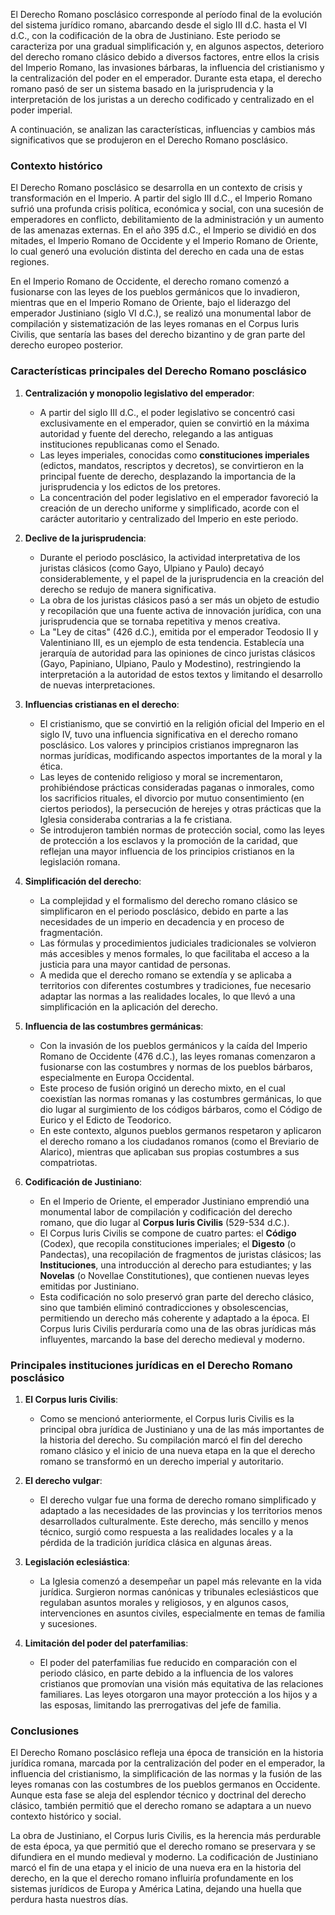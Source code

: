 El Derecho Romano posclásico corresponde al período final de la evolución del sistema jurídico romano, abarcando desde el siglo III d.C. hasta el VI d.C., con la codificación de la obra de Justiniano. Este periodo se caracteriza por una gradual simplificación y, en algunos aspectos, deterioro del derecho romano clásico debido a diversos factores, entre ellos la crisis del Imperio Romano, las invasiones bárbaras, la influencia del cristianismo y la centralización del poder en el emperador. Durante esta etapa, el derecho romano pasó de ser un sistema basado en la jurisprudencia y la interpretación de los juristas a un derecho codificado y centralizado en el poder imperial.

A continuación, se analizan las características, influencias y cambios más significativos que se produjeron en el Derecho Romano posclásico.

### Contexto histórico

El Derecho Romano posclásico se desarrolla en un contexto de crisis y transformación en el Imperio. A partir del siglo III d.C., el Imperio Romano sufrió una profunda crisis política, económica y social, con una sucesión de emperadores en conflicto, debilitamiento de la administración y un aumento de las amenazas externas. En el año 395 d.C., el Imperio se dividió en dos mitades, el Imperio Romano de Occidente y el Imperio Romano de Oriente, lo cual generó una evolución distinta del derecho en cada una de estas regiones.

En el Imperio Romano de Occidente, el derecho romano comenzó a fusionarse con las leyes de los pueblos germánicos que lo invadieron, mientras que en el Imperio Romano de Oriente, bajo el liderazgo del emperador Justiniano (siglo VI d.C.), se realizó una monumental labor de compilación y sistematización de las leyes romanas en el Corpus Iuris Civilis, que sentaría las bases del derecho bizantino y de gran parte del derecho europeo posterior.

### Características principales del Derecho Romano posclásico

1. **Centralización y monopolio legislativo del emperador**:
   - A partir del siglo III d.C., el poder legislativo se concentró casi exclusivamente en el emperador, quien se convirtió en la máxima autoridad y fuente del derecho, relegando a las antiguas instituciones republicanas como el Senado.
   - Las leyes imperiales, conocidas como **constituciones imperiales** (edictos, mandatos, rescriptos y decretos), se convirtieron en la principal fuente de derecho, desplazando la importancia de la jurisprudencia y los edictos de los pretores.
   - La concentración del poder legislativo en el emperador favoreció la creación de un derecho uniforme y simplificado, acorde con el carácter autoritario y centralizado del Imperio en este periodo.

2. **Declive de la jurisprudencia**:
   - Durante el periodo posclásico, la actividad interpretativa de los juristas clásicos (como Gayo, Ulpiano y Paulo) decayó considerablemente, y el papel de la jurisprudencia en la creación del derecho se redujo de manera significativa.
   - La obra de los juristas clásicos pasó a ser más un objeto de estudio y recopilación que una fuente activa de innovación jurídica, con una jurisprudencia que se tornaba repetitiva y menos creativa.
   - La "Ley de citas" (426 d.C.), emitida por el emperador Teodosio II y Valentiniano III, es un ejemplo de esta tendencia. Establecía una jerarquía de autoridad para las opiniones de cinco juristas clásicos (Gayo, Papiniano, Ulpiano, Paulo y Modestino), restringiendo la interpretación a la autoridad de estos textos y limitando el desarrollo de nuevas interpretaciones.

3. **Influencias cristianas en el derecho**:
   - El cristianismo, que se convirtió en la religión oficial del Imperio en el siglo IV, tuvo una influencia significativa en el derecho romano posclásico. Los valores y principios cristianos impregnaron las normas jurídicas, modificando aspectos importantes de la moral y la ética.
   - Las leyes de contenido religioso y moral se incrementaron, prohibiéndose prácticas consideradas paganas o inmorales, como los sacrificios rituales, el divorcio por mutuo consentimiento (en ciertos periodos), la persecución de herejes y otras prácticas que la Iglesia consideraba contrarias a la fe cristiana.
   - Se introdujeron también normas de protección social, como las leyes de protección a los esclavos y la promoción de la caridad, que reflejan una mayor influencia de los principios cristianos en la legislación romana.

4. **Simplificación del derecho**:
   - La complejidad y el formalismo del derecho romano clásico se simplificaron en el periodo posclásico, debido en parte a las necesidades de un imperio en decadencia y en proceso de fragmentación.
   - Las fórmulas y procedimientos judiciales tradicionales se volvieron más accesibles y menos formales, lo que facilitaba el acceso a la justicia para una mayor cantidad de personas.
   - A medida que el derecho romano se extendía y se aplicaba a territorios con diferentes costumbres y tradiciones, fue necesario adaptar las normas a las realidades locales, lo que llevó a una simplificación en la aplicación del derecho.

5. **Influencia de las costumbres germánicas**:
   - Con la invasión de los pueblos germánicos y la caída del Imperio Romano de Occidente (476 d.C.), las leyes romanas comenzaron a fusionarse con las costumbres y normas de los pueblos bárbaros, especialmente en Europa Occidental.
   - Este proceso de fusión originó un derecho mixto, en el cual coexistían las normas romanas y las costumbres germánicas, lo que dio lugar al surgimiento de los códigos bárbaros, como el Código de Eurico y el Edicto de Teodorico.
   - En este contexto, algunos pueblos germanos respetaron y aplicaron el derecho romano a los ciudadanos romanos (como el Breviario de Alarico), mientras que aplicaban sus propias costumbres a sus compatriotas.

6. **Codificación de Justiniano**:
   - En el Imperio de Oriente, el emperador Justiniano emprendió una monumental labor de compilación y codificación del derecho romano, que dio lugar al **Corpus Iuris Civilis** (529-534 d.C.).
   - El Corpus Iuris Civilis se compone de cuatro partes: el **Código** (Codex), que recopila constituciones imperiales; el **Digesto** (o Pandectas), una recopilación de fragmentos de juristas clásicos; las **Instituciones**, una introducción al derecho para estudiantes; y las **Novelas** (o Novellae Constitutiones), que contienen nuevas leyes emitidas por Justiniano.
   - Esta codificación no solo preservó gran parte del derecho clásico, sino que también eliminó contradicciones y obsolescencias, permitiendo un derecho más coherente y adaptado a la época. El Corpus Iuris Civilis perduraría como una de las obras jurídicas más influyentes, marcando la base del derecho medieval y moderno.

### Principales instituciones jurídicas en el Derecho Romano posclásico

1. **El Corpus Iuris Civilis**:
   - Como se mencionó anteriormente, el Corpus Iuris Civilis es la principal obra jurídica de Justiniano y una de las más importantes de la historia del derecho. Su compilación marcó el fin del derecho romano clásico y el inicio de una nueva etapa en la que el derecho romano se transformó en un derecho imperial y autoritario.

2. **El derecho vulgar**:
   - El derecho vulgar fue una forma de derecho romano simplificado y adaptado a las necesidades de las provincias y los territorios menos desarrollados culturalmente. Este derecho, más sencillo y menos técnico, surgió como respuesta a las realidades locales y a la pérdida de la tradición jurídica clásica en algunas áreas.

3. **Legislación eclesiástica**:
   - La Iglesia comenzó a desempeñar un papel más relevante en la vida jurídica. Surgieron normas canónicas y tribunales eclesiásticos que regulaban asuntos morales y religiosos, y en algunos casos, intervenciones en asuntos civiles, especialmente en temas de familia y sucesiones.

4. **Limitación del poder del paterfamilias**:
   - El poder del paterfamilias fue reducido en comparación con el periodo clásico, en parte debido a la influencia de los valores cristianos que promovían una visión más equitativa de las relaciones familiares. Las leyes otorgaron una mayor protección a los hijos y a las esposas, limitando las prerrogativas del jefe de familia.

### Conclusiones

El Derecho Romano posclásico refleja una época de transición en la historia jurídica romana, marcada por la centralización del poder en el emperador, la influencia del cristianismo, la simplificación de las normas y la fusión de las leyes romanas con las costumbres de los pueblos germanos en Occidente. Aunque esta fase se aleja del esplendor técnico y doctrinal del derecho clásico, también permitió que el derecho romano se adaptara a un nuevo contexto histórico y social.

La obra de Justiniano, el Corpus Iuris Civilis, es la herencia más perdurable de esta época, ya que permitió que el derecho romano se preservara y se difundiera en el mundo medieval y moderno. La codificación de Justiniano marcó el fin de una etapa y el inicio de una nueva era en la historia del derecho, en la que el derecho romano influiría profundamente en los sistemas jurídicos de Europa y América Latina, dejando una huella que perdura hasta nuestros días.
